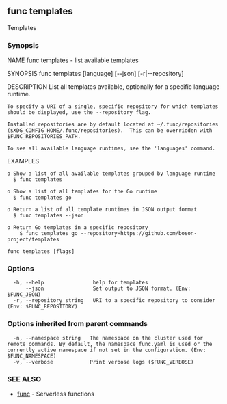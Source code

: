 ## func templates

Templates

### Synopsis


NAME
	func templates - list available templates

SYNOPSIS
	func templates [language] [--json] [-r|--repository]

DESCRIPTION
	List all templates available, optionally for a specific language runtime.

	To specify a URI of a single, specific repository for which templates
	should be displayed, use the --repository flag.

	Installed repositories are by default located at ~/.func/repositories
	($XDG_CONFIG_HOME/.func/repositories).  This can be overridden with
	$FUNC_REPOSITORIES_PATH.

	To see all available language runtimes, see the 'languages' command.


EXAMPLES

	o Show a list of all available templates grouped by language runtime
	  $ func templates

	o Show a list of all templates for the Go runtime
	  $ func templates go

	o Return a list of all template runtimes in JSON output format
	  $ func templates --json

	o Return Go templates in a specific repository
		$ func templates go --repository=https://github.com/boson-project/templates


```
func templates [flags]
```

### Options

```
  -h, --help                help for templates
      --json                Set output to JSON format. (Env: $FUNC_JSON)
  -r, --repository string   URI to a specific repository to consider (Env: $FUNC_REPOSITORY)
```

### Options inherited from parent commands

```
  -n, --namespace string   The namespace on the cluster used for remote commands. By default, the namespace func.yaml is used or the currently active namespace if not set in the configuration. (Env: $FUNC_NAMESPACE)
  -v, --verbose            Print verbose logs ($FUNC_VERBOSE)
```

### SEE ALSO

* [func](func.md)	 - Serverless functions

